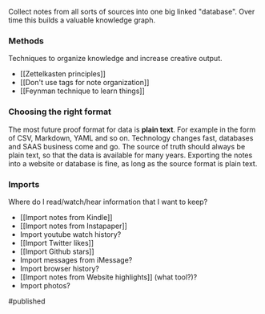 Collect notes from all sorts of sources into one big linked "database". Over time this builds a valuable knowledge graph.

### Methods
Techniques to organize knowledge and increase creative output.

- [[Zettelkasten principles]]
- [[Don't use tags for note organization]]
- [[Feynman technique to learn things]]

### Choosing the right format
The most future proof format for data is **plain text**. For example in the form of CSV, Markdown, YAML and so on. Technology changes fast, databases and SAAS business come and go. The source of truth should always be plain text, so that the data is available for many years. Exporting the notes into a website or database is fine, as long as the source format is plain text. 

### Imports
Where do I read/watch/hear information that I want to keep?
- [[Import notes from Kindle]] 
- [[Import notes from Instapaper]]
- Import youtube watch history?
- [[Import Twitter likes]]
- [[Import Github stars]]
- Import messages from iMessage?
- Import browser history? 
- [[Import notes from Website highlights]] (what tool?)?
- Import photos? 

#published 
